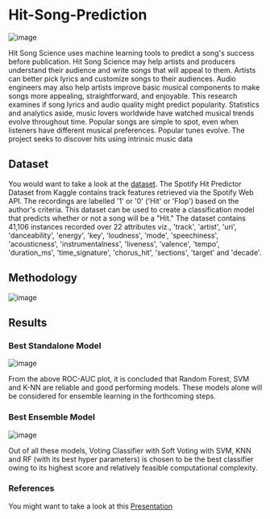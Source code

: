 # Hit-Song-Prediction
![image](https://github.com/Srinath-13/Hit-Song-Prediction/assets/79263421/e7bf0e98-51aa-41cc-ab63-37d199ac3225)

Hit Song Science uses machine learning tools to predict a song's success before publication. Hit 
Song Science may help artists and producers understand their audience and write songs that will 
appeal to them. Artists can better pick lyrics and customize songs to their audiences. Audio 
engineers may also help artists improve basic musical components to make songs more appealing, 
straightforward, and enjoyable. This research examines if song lyrics and audio quality might 
predict popularity. Statistics and analytics aside, music lovers worldwide have watched musical 
trends evolve throughout time. Popular songs are simple to spot, even when listeners have different 
musical preferences. Popular tunes evolve. The project seeks to discover hits using intrinsic music 
data

## Dataset
You would want to take a look at the [dataset](https://www.kaggle.com/datasets/theoverman/the-spotify-hit-predictor-dataset). The Spotify Hit Predictor Dataset from Kaggle contains track features retrieved via the Spotify 
Web API. The recordings are labelled '1' or '0' ('Hit' or 'Flop') based on the author's criteria. This 
dataset can be used to create a classification model that predicts whether or not a song will be a 
"Hit." The dataset contains 41,106 instances recorded over 22 attributes viz., 'track', 'artist', 'uri', 
'danceability', 'energy', 'key', 'loudness', 'mode', 'speechiness', 'acousticness', 'instrumentalness', 
'liveness', 'valence', 'tempo', 'duration_ms', 'time_signature', 'chorus_hit', 'sections', 'target' and
'decade'.

## Methodology
![image](https://github.com/Srinath-13/Hit-Song-Prediction/assets/79263421/5adb2415-8375-48d4-983e-91341100a793)

## Results
### Best Standalone Model
![image](https://github.com/Srinath-13/Hit-Song-Prediction/assets/79263421/96dc56b5-2015-4dac-8d82-0ed9433318be)

From the above ROC-AUC plot, it is concluded that Random Forest, SVM and K-NN are reliable 
and good performing models. These models alone will be considered for ensemble learning in the 
forthcoming steps.

### Best Ensemble Model
![image](https://github.com/Srinath-13/Hit-Song-Prediction/assets/79263421/42b12cb5-eb68-4b26-a6a6-d7f4a3462d99)

Out of all these models, Voting Classifier with Soft Voting with SVM, KNN and RF (with its 
best hyper parameters) is chosen to be the best classifier owing to its highest score and relatively 
feasible computational complexity.

### References
You might want to take a look at this [Presentation](https://github.com/Srinath-13/Hit-Song-Prediction/files/12053892/Hit.Song.Prediction.pdf)

